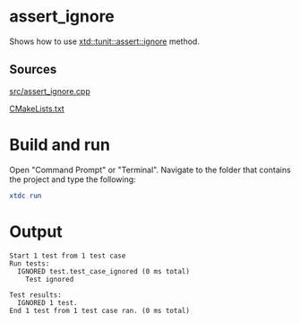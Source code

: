 # assert_ignore

Shows how to use [xtd::tunit::assert::ignore](../../../../src/xtd.tunit/include/xtd/tunit/assert.h) method.

## Sources

[src/assert_ignore.cpp](src/assert_ignore.cpp)

[CMakeLists.txt](CMakeLists.txt)

# Build and run

Open "Command Prompt" or "Terminal". Navigate to the folder that contains the project and type the following:

```cmake
xtdc run
```

# Output

```
Start 1 test from 1 test case
Run tests:
  IGNORED test.test_case_ignored (0 ms total)
    Test ignored

Test results:
  IGNORED 1 test.
End 1 test from 1 test case ran. (0 ms total)
```
